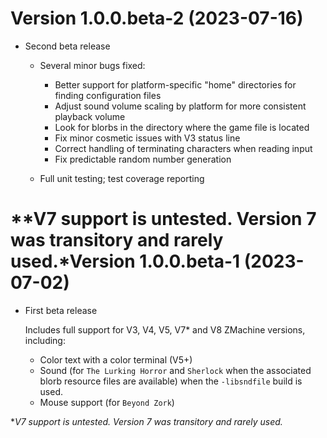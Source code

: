 Version 1.0.0.beta-2 (2023-07-16)
==========================
- Second beta release
    * Several minor bugs fixed:
        * Better support for platform-specific "home" directories for finding configuration files
        * Adjust sound volume scaling by platform for more consistent playback volume
        * Look for blorbs in the directory where the game file is located
        * Fix minor cosmetic issues with V3 status line
        * Correct handling of terminating characters when reading input
        * Fix predictable random number generation

    * Full unit testing; test coverage reporting

\**V7 support is untested.  Version 7 was transitory and rarely used.*Version 1.0.0.beta-1 (2023-07-02)
==========================
- First beta release

    Includes full support for V3, V4, V5, V7* and V8 ZMachine versions, including:
    
    * Color text with a color terminal (V5+) 
    * Sound (for `The Lurking Horror` and `Sherlock` when the associated blorb resource files are available) when the `-libsndfile` build is used.
    * Mouse support (for `Beyond Zork`)

\**V7 support is untested.  Version 7 was transitory and rarely used.*

